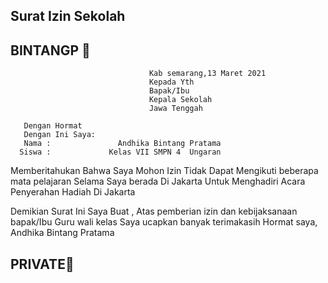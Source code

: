 ## Surat Izin Sekolah
## BINTANGP 🍁
                                   Kab semarang,13 Maret 2021
                                   Kepada Yth
                                   Bapak/Ibu 
                                   Kepala Sekolah
                                   Jawa Tenggah

       Dengan Hormat
       Dengan Ini Saya:
       Nama :               Andhika Bintang Pratama
      Siswa :             Kelas VII SMPN 4  Ungaran
Memberitahukan Bahwa Saya Mohon  Izin Tidak Dapat Mengikuti beberapa mata pelajaran Selama Saya berada Di Jakarta 
Untuk  Menghadiri Acara Penyerahan Hadiah Di Jakarta 

Demikian Surat Ini Saya Buat , Atas  pemberian izin dan kebijaksanaan bapak/Ibu Guru wali kelas Saya ucapkan banyak terimakasih
                                                               Hormat saya,
                                                         Andhika Bintang Pratama
## PRIVATE📌
